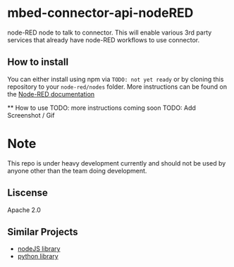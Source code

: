 # mbed-connector-api-nodeRED
node-RED node to talk to connector. This will enable various 3rd party services that already have node-RED workflows to use connector.
 
## How to install
You can either install using npm via `TODO: not yet ready` or by cloning this repository to your `node-red/nodes` folder. More instructions can be found on the [Node-RED documentation](http://nodered.org/docs/getting-started/adding-nodes)

** How to use
TODO: more instructions coming soon
  TODO: Add Screenshot / Gif
# Note
This repo is under heavy development currently and should not be used by anyone other than the team doing development.

## Liscense
Apache 2.0

## Similar Projects
- [nodeJS library](https://github.com/armmbed/mbed-connector-api-node)
- [python library](https://github.com/armmbed/mbed-connector-api-python)
